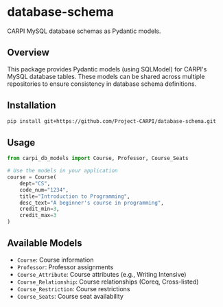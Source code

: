# database-schema
CARPI MySQL database schemas as Pydantic models.

## Overview
This package provides Pydantic models (using SQLModel) for CARPI's MySQL database tables. These models can be shared across multiple repositories to ensure consistency in database schema definitions.

## Installation

```bash
pip install git+https://github.com/Project-CARPI/database-schema.git
```

## Usage

```python
from carpi_db_models import Course, Professor, Course_Seats

# Use the models in your application
course = Course(
    dept="CS",
    code_num="1234",
    title="Introduction to Programming",
    desc_text="A beginner's course in programming",
    credit_min=3,
    credit_max=3
)
```

## Available Models

- `Course`: Course information
- `Professor`: Professor assignments
- `Course_Attribute`: Course attributes (e.g., Writing Intensive)
- `Course_Relationship`: Course relationships (Coreq, Cross-listed)
- `Course_Restriction`: Course restrictions
- `Course_Seats`: Course seat availability
